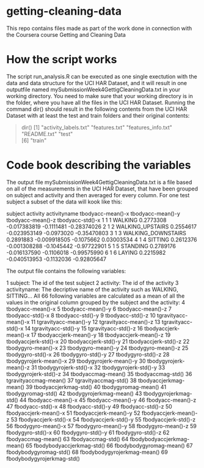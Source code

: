 # getting-cleaning-data
This repo contains files made as part of the work done in connection with the Coursera course Getting and Cleaning Data

# How the script works
The script run_analysis.R can be executed as one single exectution with the data and data structure for the UCI HAR Dataset, and it will result in one outputfile named mySubmissionWeek4GettigCleaningData.txt in your working directory.
You need to make sure that your working directory is in the folder, where you have all the files in the UCI HAR Dataset. Running the command dir() should result in the following contents from the UCI HAR Dataset with  at least the test and train folders and their original contents:
> dir()
[1] "activity_labels.txt" "features.txt"        "features_info.txt"   "README.txt"          "test"               
[6] "train"    

# Code book describing the variables
The output file mySubmissionWeek4GettigCleaningData.txt is a file based on all of the measurements in the UCI HAR Dataset, that have been grouped on subject and activity and then averaged for every column. For one test subject a subset of the data will kook like this:

   subject activity       activityname tbodyacc-mean()-x tbodyacc-mean()-y tbodyacc-mean()-z tbodyacc-std()-x
1        1        1            WALKING         0.2773308      -0.017383819        -0.1111481      -0.28374026
2        1        2   WALKING_UPSTAIRS         0.2554617      -0.023953149        -0.0973020      -0.35470803
3        1        3 WALKING_DOWNSTAIRS         0.2891883      -0.009918505        -0.1075662       0.03003534
4        1        4            SITTING         0.2612376      -0.001308288        -0.1045442      -0.97722901
5        1        5           STANDING         0.2789176      -0.016137590        -0.1106018      -0.99575990
6        1        6             LAYING         0.2215982      -0.040513953        -0.1132036      -0.92805647

The output file contains the following variables:

1                      subject: The id of the test subject
2                     activity: The id of the activity
3                 activityname: The decriptive name of the activity such as WALKING, SITTING...
All 66 following variables are calculated as a mean of all the values in the original column grouped by the subject and the activity:
4            tbodyacc-mean()-x
5            tbodyacc-mean()-y
6            tbodyacc-mean()-z
7             tbodyacc-std()-x
8             tbodyacc-std()-y
9             tbodyacc-std()-z
10        tgravityacc-mean()-x
11        tgravityacc-mean()-y
12        tgravityacc-mean()-z
13         tgravityacc-std()-x
14         tgravityacc-std()-y
15         tgravityacc-std()-z
16       tbodyaccjerk-mean()-x
17       tbodyaccjerk-mean()-y
18       tbodyaccjerk-mean()-z
19        tbodyaccjerk-std()-x
20        tbodyaccjerk-std()-y
21        tbodyaccjerk-std()-z
22          tbodygyro-mean()-x
23          tbodygyro-mean()-y
24          tbodygyro-mean()-z
25           tbodygyro-std()-x
26           tbodygyro-std()-y
27           tbodygyro-std()-z
28      tbodygyrojerk-mean()-x
29      tbodygyrojerk-mean()-y
30      tbodygyrojerk-mean()-z
31       tbodygyrojerk-std()-x
32       tbodygyrojerk-std()-y
33       tbodygyrojerk-std()-z
34          tbodyaccmag-mean()
35           tbodyaccmag-std()
36       tgravityaccmag-mean()
37        tgravityaccmag-std()
38      tbodyaccjerkmag-mean()
39       tbodyaccjerkmag-std()
40         tbodygyromag-mean()
41          tbodygyromag-std()
42     tbodygyrojerkmag-mean()
43      tbodygyrojerkmag-std()
44           fbodyacc-mean()-x
45           fbodyacc-mean()-y
46           fbodyacc-mean()-z
47            fbodyacc-std()-x
48            fbodyacc-std()-y
49            fbodyacc-std()-z
50       fbodyaccjerk-mean()-x
51       fbodyaccjerk-mean()-y
52       fbodyaccjerk-mean()-z
53        fbodyaccjerk-std()-x
54        fbodyaccjerk-std()-y
55        fbodyaccjerk-std()-z
56          fbodygyro-mean()-x
57          fbodygyro-mean()-y
58          fbodygyro-mean()-z
59           fbodygyro-std()-x
60           fbodygyro-std()-y
61           fbodygyro-std()-z
62          fbodyaccmag-mean()
63           fbodyaccmag-std()
64  fbodybodyaccjerkmag-mean()
65   fbodybodyaccjerkmag-std()
66     fbodybodygyromag-mean()
67      fbodybodygyromag-std()
68 fbodybodygyrojerkmag-mean()
69  fbodybodygyrojerkmag-std()
